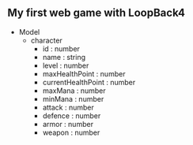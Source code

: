 ## My first web game with LoopBack4

* Model
  * character
    * id : number
    * name : string
    * level : number
    * maxHealthPoint : number
    * currentHealthPoint : number
    * maxMana : number
    * minMana : number
    * attack : number
    * defence : number
    * armor : number
    * weapon : number


